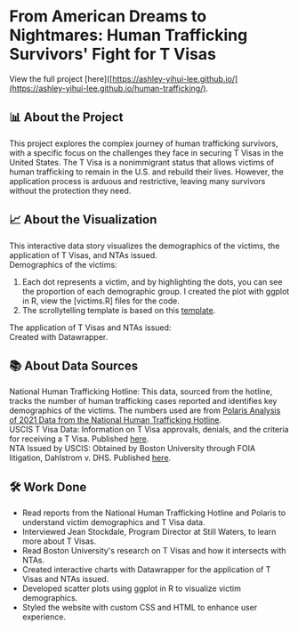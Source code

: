 # From American Dreams to Nightmares: Human Trafficking Survivors' Fight for T Visas  
View the full project [here]([https://ashley-yihui-lee.github.io/](https://ashley-yihui-lee.github.io/human-trafficking/).

## 📊 About the Project  
This project explores the complex journey of human trafficking survivors, with a specific focus on the challenges they face in securing T Visas in the United States. The T Visa is a nonimmigrant status that allows victims of human trafficking to remain in the U.S. and rebuild their lives. However, the application process is arduous and restrictive, leaving many survivors without the protection they need.

## 📈 About the Visualization  
This interactive data story visualizes the demographics of the victims, the application of T Visas, and NTAs issued.  
Demographics of the victims:  
1. Each dot represents a victim, and by highlighting the dots, you can see the proportion of each demographic group. I created the plot with ggplot in R, view the [victims.R] files for the code.
2. The scrollytelling template is based on this [template](https://github.com/jsoma/page-templates/).

The application of T Visas and NTAs issued:  
Created with Datawrapper.

## 📚 About Data Sources  
National Human Trafficking Hotline: This data, sourced from the hotline, tracks the number of human trafficking cases reported and identifies key demographics of the victims. The numbers used are from [Polaris Analysis of 2021 Data from the National Human Trafficking Hotline](https://polarisproject.org/resources/us-national-human-trafficking-hotline-statistics/).  
USCIS T Visa Data: Information on T Visa approvals, denials, and the criteria for receiving a T Visa. Published [here](https://www.uscis.gov/sites/default/files/document/fact-sheets/Characteristics_of_T_Nonimmigrant_Status_TVisa_Applicants_FactSheet_FY08_FY22.pdf).  
NTA Issued by USCIS: Obtained by Boston University through FOIA litigation, Dahlstrom v. DHS. Published [here](https://www.bu.edu/law/experiential-learning/clinics/immigrants-rights-human-trafficking-clinic/foia-litigation/data-about-the-t-visa-program/).

## 🛠 Work Done  
- Read reports from the National Human Trafficking Hotline and Polaris to understand victim demographics and T Visa data.  
- Interviewed Jean Stockdale, Program Director at Still Waters, to learn more about T Visas.  
- Read Boston University's research on T Visas and how it intersects with NTAs.  
- Created interactive charts with Datawrapper for the application of T Visas and NTAs issued.  
- Developed scatter plots using ggplot in R to visualize victim demographics.  
- Styled the website with custom CSS and HTML to enhance user experience.
